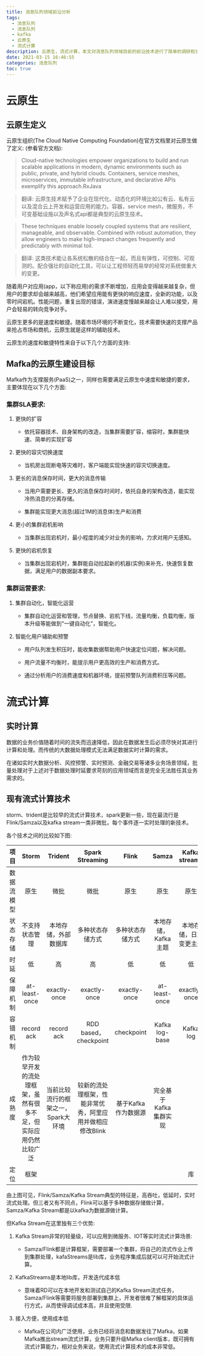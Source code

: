 ```yaml
---
title: 消息队列领域前沿分析
tags:
  - 消息队列
  - 消息队列
  - kafka
  - 云原生
  - 流式计算
description: 云原生，流式计算，本文对消息队列领域目前的前沿技术进行了简单的调研和分析。            
date: 2021-03-15 16:46:55
categories: 消息队列
toc: true
---
```

<!-- more -->
# [](#云原生 "云原生")云原生

## [](#云原生定义 "云原生定义")云原生定义

云原生组织(The Cloud Native Computing Foundation)在官方文档里对云原生做了定义: (参看官方文档):

> Cloud-native technologies empower organizations to build and run scalable applications in modern, dynamic environments such as public, private, and hybrid clouds. Containers, service meshes, microservices, immutable infrastructure, and declarative APIs exemplify this approach.RxJava

> 翻译: 云原生技术赋予了企业在现代化、动态化的环境比如公有云、私有云以及混合云上开发和运营应用的能力。容器，service mesh，微服务，不可变基础设施以及声名式api都是典型的云原生技术。

> These techniques enable loosely coupled systems that are resilient, manageable, and observable. Combined with robust automation, they allow engineers to make high-impact changes frequently and predictably with minimal toil.

> 翻译: 这类技术能让各系统松散的结合在一起，而且有弹性，可控制、可观测的。配合强壮的自动化工具，可以让工程师轻而易举的经常对系统做重大的变更。

随着用户对应用(app，以下称应用)的需求不断增加，应用会变得越来越复杂，但用户的要求却会越来越高，他们希望应用能有更快的响应速度，全新的功能，以及零时间宕机。性能问题，重复出现的错误，演进速度慢越来越会让人难以接受，用户会轻易的转向竞争对手。

云原生更多的是速度和敏捷。随着市场环境的不断变化，技术需要快速的支撑产品来抢占市场和商机，云原生就是这样的辅助技术。

云原生的速度和敏捷特性来自于以下几个方面的支持:

## [](#Mafka的云原生建设目标 "Mafka的云原生建设目标")Mafka的云原生建设目标

Mafka作为支撑服务(PaaS)之一，同样也需要满足云原生中速度和敏捷的要求，主要体现在以下几个方面:

### [](#集群SLA要求 "集群SLA要求:")集群SLA要求:

1.  更快的扩容
    
    *   依托容器技术、自身架构的改造，当集群需要扩容，缩容时，集群能快速、简单的实现扩容
2.  更快的容灾切换速度
    
    *   当机房出现断电等灾难时，客户端能实现快速的容灾切换速度。
3.  更长的消息保存时间，更大的消息传输
    
    *   当用户需要更长、更久的消息保存时间时，依托自身的架构改造，能实现冷热消息的分离存储。
        
    *   集群能实现更大消息(超过1M的消息体)生产和消费
        
4.  更小的集群宕机影响
    
    *   当集群出现宕机时，最小程度的减少对业务的影响，力求对用户无感知。
5.  更快的宕机恢复
    
    *   当集群出现宕机时，集群能自动拉起新的机器(实例)来补充，快速恢复数据，满足用户的数据副本要求。

### [](#集群运营要求 "集群运营要求:")集群运营要求:

1.  集群自动化，智能化运营
    
    *   集群自动化运营和管理，节点替换、宕机下线，流量均衡，负载均衡，版本升级等能做到“一键自动化”，智能化。
2.  智能化用户辅助和预警
    
    *   用户队列发生积压时，能收集数据帮助用户快速定位问题，解决问题。
        
    *   用户流量不均衡时，能提示用户更高效的生产和消费方式。
        
    *   通过分析用户的消费速度和机器环境，提前预警队列消费积压等问题。
        

# [](#流式计算 "流式计算")流式计算

## [](#实时计算 "实时计算")实时计算

数据的业务价值随着时间的流失而迅速降低，因此在数据发生后必须尽快对其进行计算和处理。而传统的大数据处理模式无法满足数据实时计算的需求。

在诸如实时大数据分析、风控预警、实时预测、金融交易等诸多业务场景领域，批量处理对于上述对于数据处理时延要求苛刻的应用领域而言是完全无法胜任其业务需求的。

## [](#现有流式计算技术 "现有流式计算技术")现有流式计算技术

storm、trident是比较早的流式计算技术，spark更新一些，现在最流行是Flink/Samza以及kafka stream一类非微批，每个事件逐一实时处理的新技术。

各个技术之间的比较如下图:

 |  项目 |  Storm |  Trident |  Spark Streaming |  Flink |  Samza |  Kafka streams |  
 | :------: | :------: | :------: | :------: | :------: | :------: | :------: |
 |  数据流模型 |  原生 |  微批 |  微批 |  原生 |  原生 |  原生 |  
 |  状态存储 |  不支持状态管理 |  本地存储，外部数据库 |  多种状态存储方式 |  多种状态存储方式 |  本地存储，Kafka主题 |  本地存储，日志变更主题 |  
 |  时延 |  低 |  高 |  高 |  低 |  低 |  低 |  吞吐量 |  低 |  高 |  高 |  高 |  高 |  高 |  
 |  保障机制 |  at-least-once |  exactly-once |  exactly-once |  exactly-once |  at-least-once |  exactly-once |  
 |  容错机制 |  record ack |  record ack |  RDD based，checkpoint |  checkpoint |  Kafka log-base |  Kafka log |  
 |  成熟度 |  作为较早开发的流处理框架，虽然有很多不足，但实际应用仍然比较广泛 |  当前比较流行的框架之一，Spark大环境 |  较新的流处理框架，性能非常优秀，阿里应用并做相应修改Blink |  基于Kafka作为数据源 |  完全基于Kafka集群实现 |  
 |  定位 |  框架 |||||  库 |  

由上图可见，Flink/Samza/Kafka Stream典型的特征是，高吞吐，低延时，实时流式处理。但三者又有不同点，Flink可以基于多种数据存储做计算，Samza/Kafka Stream都是以kafka为数据源做计算。

但Kafka Stream在这里独有三个优势:

1.  Kafka Stream非常的轻量级，可以应用到微服务、IOT等实时流式计算场景:
    
    *   Samza/Flink都是计算框架，需要部署一个集群，将自己的流式作业上传到集群处理，kafaStreams是lib库，业务程序集成后就可以可开始流式计算。
2.  KafkaStreams是本地lib库，开发迭代成本低
    
    *   意味着RD可以在本地开发和测试自己的Kafka Stream流式任务，Samza/Flink等需要将服务部署到集群上，开发者很难了解框架的具体运行方式，从而使得调试成本高，并且使用受限.
3.  接入方便，使用成本低
    
    *   Mafka在公司内广泛使用，业务已经将消息和数据发往了Mafka，如果Mafka推出stream流式计算，业务只要升级Mafka client版本，既可拥有流式计算能力，相对业务来说，使用流式计算技术的成本非常低。